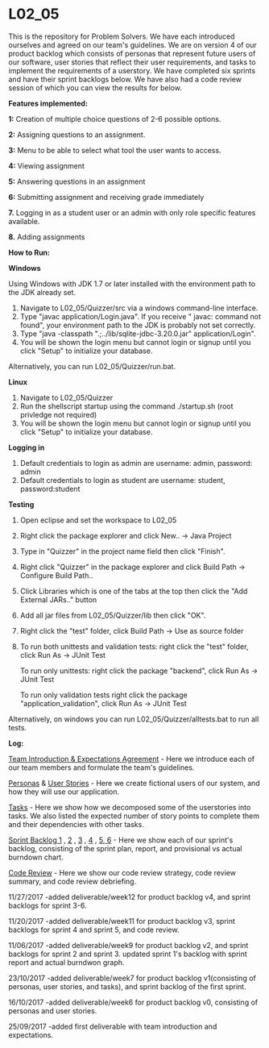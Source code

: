 # L02_05
This is the repository for Problem Solvers. We have each introduced ourselves and agreed on our team's guidelines. We are on version 4 of our product backlog which consists of personas that represent future users of our software, user stories that reflect their user requirements, and tasks to implement the requirements of a userstory. We have completed six sprints and have their sprint backlogs below. We have also had a code review session of which you can view the results for below.

**Features implemented:** 

**1:** Creation of multiple choice questions of 2-6 possible options.

**2:** Assigning questions to an assignment.   

**3:** Menu to be able to select what tool the user wants to access.

**4:** Viewing assignment

**5:** Answering questions in an assignment 

**6:** Submitting assignment and receiving grade immediately

**7.** Logging in as a student user or an admin with only role specific features available.

**8.** Adding assignments

**How to Run:** 

**Windows**

Using Windows with JDK 1.7 or later installed with the environment path to the JDK already set.

1. Navigate to L02_05/Quizzer/src via a windows command-line interface.
2. Type "javac application/Login.java". If you receive " javac: command not found", your environment path to the JDK is probably not set correctly.
3. Type "java -classpath ".;../lib/sqlite-jdbc-3.20.0.jar" application/Login".
4. You will be shown the login menu but cannot login or signup until you click "Setup" to initialize your database.

Alternatively, you can run L02_05/Quizzer/run.bat.

**Linux**

1. Navigate to L02_05/Quizzer
2. Run the shellscript startup using the command ./startup.sh (root privledge not required)   
3. You will be shown the login menu but cannot login or signup until you click "Setup" to initialize your database.

**Logging in**
1. Default credentials to login as admin are username: admin, password: admin
2. Default credentials to login as student are username: student, password:student

**Testing**

1. Open eclipse and set the workspace to L02_05
2. Right click the package explorer and click New.. -> Java Project 
3. Type in "Quizzer" in the project name field then click "Finish".
4. Right click "Quizzer" in the package explorer  and click Build Path -> Configure Build Path.. 
5. Click Libraries which is one of the tabs at the top then click the "Add External JARs.." button
6. Add all jar files from L02_05/Quizzer/lib then click "OK".
7. Right click the "test" folder, click Build Path -> Use as source folder
8. To run both unittests and validation tests:
right click the "test" folder, click Run As -> JUnit Test

    To run only unittests:
 right click the package "backend", click Run As -> JUnit Test

    To run only validation tests
right click the package "application_validation", click Run As -> JUnit Test

Alternatively, on windows you can run L02_05/Quizzer/alltests.bat to run all tests.

**Log:**

[Team Introduction & Expectations Agreement](https://www.github.com/CSCC01F17/L02_05/blob/master/deliverables/week4/deliverable_1.pdf) - Here we introduce each of our team members and formulate the team's guidelines.

[Personas](https://www.github.com/CSCC01F17/L02_05/blob/master/deliverables/week12/Personas_v4.pdf) & [User Stories](https://www.github.com/CSCC01F17/L02_05/blob/master/deliverables/week12/UserStories_v4.pdf) - Here we create fictional users of our system, and how they will use our application. 

[Tasks](https://github.com/CSCC01F17/L02_05/blob/master/deliverables/week12/Tasks_v4.pdf) - Here we show how we decomposed some of the userstories into tasks. We also listed the expected number of story points to complete them and their dependencies with other tasks.

[Sprint Backlog 1](https://github.com/CSCC01F17/L02_05/blob/master/deliverables/week9/Sprint1_Backlog.pdf) , [2](https://github.com/CSCC01F17/L02_05/blob/master/deliverables/week9/Sprint2_Backlog.pdf) , [3](https://github.com/CSCC01F17/L02_05/blob/master/deliverables/week9/Sprint3_Backlog.pdf) , [4](https://github.com/CSCC01F17/L02_05/blob/master/deliverables/week11/Sprint4_Backlog.pdf) , [5](https://github.com/CSCC01F17/L02_05/blob/master/deliverables/week11/Sprint5_Backlog.pdf),[ 6](https://github.com/CSCC01F17/L02_05/blob/master/deliverables/week12/Sprint6_Backlog.pdf) - Here we show each of our sprint's backlog, consisting of the sprint plan, report, and provisional vs actual burndown chart.

[Code Review](https://github.com/CSCC01F17/L02_05/blob/master/deliverables/week11/CodeReview.pdf) - Here we show our code review strategy, code review summary, and code review debriefing.

11/27/2017 
-added deliverable/week12 for product backlog v4, and sprint backlogs for sprint 3-6.

11/20/2017 
-added deliverable/week11 for product backlog v3, sprint backlogs for sprint 4 and sprint 5, and code review.

11/06/2017 
-added deliverable/week9 for product backlog v2, and sprint backlogs for sprint 2 and sprint 3. updated sprint 1's backlog with sprint report and actual burndwon graph.

23/10/2017
-added deliverable/week7 for product backlog v1(consisting of personas, user stories, and tasks), and sprint backlog of the first sprint.

16/10/2017
-added deliverable/week6 for product backlog v0, consisting of personas and user stories.

25/09/2017
-added first deliverable with team introduction and expectations.